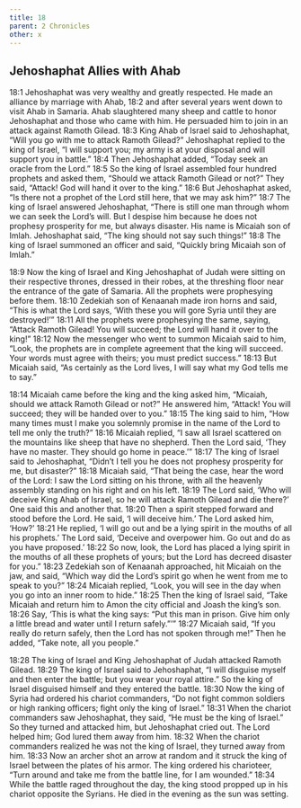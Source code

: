 ```yaml
---
title: 18
parent: 2 Chronicles
other: x
---
```



## Jehoshaphat Allies with Ahab

<a name="18:1">18:1</a> Jehoshaphat was very wealthy and greatly respected. He made an alliance by marriage with Ahab, <a name="18:2">18:2</a> and after several years went down to visit Ahab in Samaria. Ahab slaughtered many sheep and cattle to honor Jehoshaphat and those who came with him. He persuaded him to join in an attack against Ramoth Gilead. <a name="18:3">18:3</a> King Ahab of Israel said to Jehoshaphat, “Will you go with me to attack Ramoth Gilead?” Jehoshaphat replied to the king of Israel, “I will support you; my army is at your disposal and will support you in battle.” <a name="18:4">18:4</a> Then Jehoshaphat added, “Today seek an oracle from the Lord.” <a name="18:5">18:5</a> So the king of Israel assembled four hundred prophets and asked them, “Should we attack Ramoth Gilead or not?” They said, “Attack! God will hand it over to the king.” <a name="18:6">18:6</a> But Jehoshaphat asked, “Is there not a prophet of the Lord still here, that we may ask him?” <a name="18:7">18:7</a> The king of Israel answered Jehoshaphat, “There is still one man through whom we can seek the Lord’s will. But I despise him because he does not prophesy prosperity for me, but always disaster. His name is Micaiah son of Imlah. Jehoshaphat said, “The king should not say such things!” <a name="18:8">18:8</a> The king of Israel summoned an officer and said, “Quickly bring Micaiah son of Imlah.”

<a name="18:9">18:9</a> Now the king of Israel and King Jehoshaphat of Judah were sitting on their respective thrones, dressed in their robes, at the threshing floor near the entrance of the gate of Samaria. All the prophets were prophesying before them. <a name="18:10">18:10</a> Zedekiah son of Kenaanah made iron horns and said, “This is what the Lord says, ‘With these you will gore Syria until they are destroyed!’” <a name="18:11">18:11</a> All the prophets were prophesying the same, saying, “Attack Ramoth Gilead! You will succeed; the Lord will hand it over to the king!” <a name="18:12">18:12</a> Now the messenger who went to summon Micaiah said to him, “Look, the prophets are in complete agreement that the king will succeed. Your words must agree with theirs; you must predict success.” <a name="18:13">18:13</a> But Micaiah said, “As certainly as the Lord lives, I will say what my God tells me to say.”

<a name="18:14">18:14</a> Micaiah came before the king and the king asked him, “Micaiah, should we attack Ramoth Gilead or not?” He answered him, “Attack! You will succeed; they will be handed over to you.” <a name="18:15">18:15</a> The king said to him, “How many times must I make you solemnly promise in the name of the Lord to tell me only the truth?” <a name="18:16">18:16</a> Micaiah replied, “I saw all Israel scattered on the mountains like sheep that have no shepherd. Then the Lord said, ‘They have no master. They should go home in peace.’” <a name="18:17">18:17</a> The king of Israel said to Jehoshaphat, “Didn’t I tell you he does not prophesy prosperity for me, but disaster?” <a name="18:18">18:18</a> Micaiah said, “That being the case, hear the word of the Lord: I saw the Lord sitting on his throne, with all the heavenly assembly standing on his right and on his left. <a name="18:19">18:19</a> The Lord said, ‘Who will deceive King Ahab of Israel, so he will attack Ramoth Gilead and die there?’ One said this and another that. <a name="18:20">18:20</a> Then a spirit stepped forward and stood before the Lord. He said, ‘I will deceive him.’ The Lord asked him, ‘How?’ <a name="18:21">18:21</a> He replied, ‘I will go out and be a lying spirit in the mouths of all his prophets.’ The Lord said, ‘Deceive and overpower him. Go out and do as you have proposed.’ <a name="18:22">18:22</a> So now, look, the Lord has placed a lying spirit in the mouths of all these prophets of yours; but the Lord has decreed disaster for you.” <a name="18:23">18:23</a> Zedekiah son of Kenaanah approached, hit Micaiah on the jaw, and said, “Which way did the Lord’s spirit go when he went from me to speak to you?” <a name="18:24">18:24</a> Micaiah replied, “Look, you will see in the day when you go into an inner room to hide.” <a name="18:25">18:25</a> Then the king of Israel said, “Take Micaiah and return him to Amon the city official and Joash the king’s son. <a name="18:26">18:26</a> Say, ‘This is what the king says: “Put this man in prison. Give him only a little bread and water until I return safely.”’” <a name="18:27">18:27</a> Micaiah said, “If you really do return safely, then the Lord has not spoken through me!” Then he added, “Take note, all you people.”

<a name="18:28">18:28</a> The king of Israel and King Jehoshaphat of Judah attacked Ramoth Gilead. <a name="18:29">18:29</a> The king of Israel said to Jehoshaphat, “I will disguise myself and then enter the battle; but you wear your royal attire.” So the king of Israel disguised himself and they entered the battle. <a name="18:30">18:30</a> Now the king of Syria had ordered his chariot commanders, “Do not fight common soldiers or high ranking officers; fight only the king of Israel.” <a name="18:31">18:31</a> When the chariot commanders saw Jehoshaphat, they said, “He must be the king of Israel.” So they turned and attacked him, but Jehoshaphat cried out. The Lord helped him; God lured them away from him. <a name="18:32">18:32</a> When the chariot commanders realized he was not the king of Israel, they turned away from him. <a name="18:33">18:33</a> Now an archer shot an arrow at random and it struck the king of Israel between the plates of his armor. The king ordered his charioteer, “Turn around and take me from the battle line, for I am wounded.” <a name="18:34">18:34</a> While the battle raged throughout the day, the king stood propped up in his chariot opposite the Syrians. He died in the evening as the sun was setting.